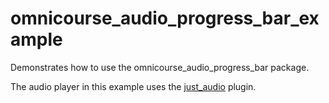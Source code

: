 # omnicourse_audio_progress_bar_example

Demonstrates how to use the omnicourse_audio_progress_bar package.

The audio player in this example uses the [just_audio](https://pub.dev/packages/just_audio) plugin.
